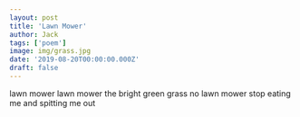 ```yaml
---
layout: post
title: 'Lawn Mower'
author: Jack
tags: ['poem']
image: img/grass.jpg
date: '2019-08-20T00:00:00.000Z'
draft: false
---
```


lawn mower lawn mower the bright green grass no lawn mower stop eating me and spitting me out
